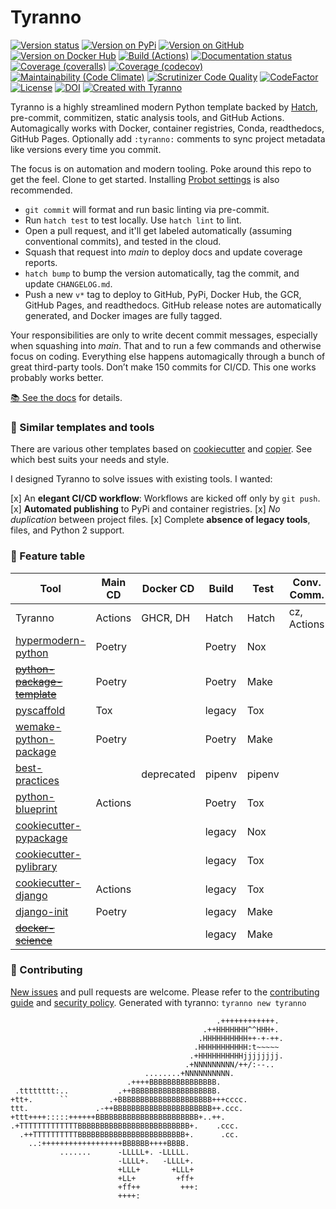 # Tyranno

[![Version status](https://img.shields.io/pypi/status/tyrannosaurus?label=Status)](https://pypi.org/project/tyrannosaurus)
[![Version on PyPi](https://badgen.net/pypi/v/tyrannosaurus?label=PyPi)](https://pypi.org/project/tyrannosaurus)
[![Version on GitHub](https://badgen.net/github/release/dmyersturnbull/tyrannosaurus/stable?label=GitHub)](https://github.com/dmyersturnbull/tyrannosaurus/releases)
[![Version on Docker Hub](https://img.shields.io/docker/v/dmyersturnbull/tyrannosaurus?color=green&label=Docker%20Hub)](https://hub.docker.com/repository/docker/dmyersturnbull/tyrannosaurus)
[![Build (Actions)](https://img.shields.io/github/actions/workflow/status/dmyersturnbull/tyrannosaurus/push.yaml?branch=main&label=Tests)](https://github.com/dmyersturnbull/tyrannosaurus/actions)
[![Documentation status](https://readthedocs.org/projects/tyrannosaurus/badge)](https://tyrannosaurus.readthedocs.io/en/stable/)
[![Coverage (coveralls)](https://badgen.net/coveralls/c/github/dmyersturnbull/tyrannosaurus?label=Coveralls)](https://coveralls.io/github/dmyersturnbull/tyrannosaurus?branch=main)
[![Coverage (codecov)](https://badgen.net/codecov/c/github/dmyersturnbull/tyrannosaurus?label=CodeCov)](https://codecov.io/gh/dmyersturnbull/tyrannosaurus)
[![Maintainability (Code Climate)](https://badgen.net/codeclimate/maintainability/dmyersturnbull/tyrannosaurus)](https://codeclimate.com/github/dmyersturnbull/tyrannosaurus/maintainability)
[![Scrutinizer Code Quality](https://scrutinizer-ci.com/g/dmyersturnbull/tyrannosaurus/badges/quality-score.png?b=main)](https://scrutinizer-ci.com/g/dmyersturnbull/tyrannosaurus/?branch=main)
[![CodeFactor](https://www.codefactor.io/repository/github/dmyersturnbull/tyrannosaurus/badge)](https://www.codefactor.io/repository/github/dmyersturnbull/tyrannosaurus)
[![License](https://badgen.net/pypi/license/tyrannosaurus?label=License)](https://opensource.org/licenses/Apache-2.0)
[![DOI](https://zenodo.org/badge/DOI/10.5281/zenodo.4485186.svg)](https://doi.org/10.5281/zenodo.4485186)
[![Created with Tyranno](https://img.shields.io/badge/Created_with-Tyranno-0000ff.svg)](https://github.com/dmyersturnbull/tyrannosaurus)

Tyranno is a highly streamlined modern Python template
backed by [Hatch](https://hatch.pypa.io/), pre-commit, commitizen, static analysis tools, and GitHub Actions.
Automagically works with Docker, container registries, Conda, readthedocs, GitHub Pages.
Optionally add `:tyranno:` comments to sync project metadata like versions every time you commit.

The focus is on automation and modern tooling. Poke around this repo to get the feel.
Clone to get started. Installing [Probot settings](https://github.com/probot/settings) is also recommended.

- `git commit` will format and run basic linting via pre-commit.
- Run `hatch test` to test locally. Use `hatch lint` to lint.
- Open a pull request, and it'll get labeled automatically (assuming conventional commits),
  and tested in the cloud.
- Squash that request into _main_ to deploy docs and update coverage reports.
- `hatch bump` to bump the version automatically, tag the commit, and update `CHANGELOG.md`.
- Push a new `v*` tag to deploy to GitHub, PyPi, Docker Hub, the GCR, GitHub Pages, and readthedocs.
  GitHub release notes are automatically generated, and Docker images are fully tagged.

Your responsibilities are only to write decent commit messages, especially when squashing into _main_.
That and to run a few commands and otherwise focus on coding.
Everything else happens automagically through a bunch of great third-party tools.
Don’t make 150 commits for CI/CD. This one works probably works better.

[📚 See the docs](https://readthedocs.org/projects/tyranno) for details.

### 🎯 Similar templates and tools

There are various other templates based on [cookiecutter](https://github.com/cookiecutter/cookiecutter)
and [copier](https://github.com/copier-org/copier). See which best suits your needs and style.

I designed Tyranno to solve issues with existing tools.
I wanted:

[x] An **elegant CI/CD workflow**: Workflows are kicked off only by `git push`.
[x] **Automated publishing** to PyPi and container registries.
[x] _No duplication_ between project files.
[x] Complete **absence of legacy tools**, files, and Python 2 support.

### 🏁 Feature table

| Tool                                                                                | Main CD | Docker CD  | Build  | Test   | Conv. Comm. | Lint   | any-OS | Sync |
| ----------------------------------------------------------------------------------- | ------- | ---------- | ------ | ------ | ----------- | ------ | ------ | ---- |
| Tyranno                                                                             | Actions | GHCR, DH   | Hatch  | Hatch  | cz, Actions | Ruff   | y      | y    |
| [hypermodern-python](https://github.com/cjolowicz/cookiecutter-hypermodern-python)  | Poetry  |            | Poetry | Nox    |             | misc.  | y      |      |
| ~~[python-package-template](https://github.com/TezRomacH/python-package-template)~~ | Poetry  |            | Poetry | Make   |             | Flake8 |        |      |
| [pyscaffold](https://github.com/pyscaffold/pyscaffold)                              | Tox     |            | legacy | Tox    |             | Flake8 | y      |      |
| [wemake-python-package](https://github.com/wemake-services/wemake-python-package)   | Poetry  |            | Poetry | Make   |             | Flake  |        |      |
| [best-practices](https://github.com/sourcery-ai/python-best-practices-cookiecutter) |         | deprecated | pipenv | pipenv |             | Flake8 | y      |      |
| [python-blueprint](https://github.com/johnthagen/python-blueprint)                  | Actions |            | Poetry | Tox    |             | Ruff   | y      |      |
| [cookiecutter-pypackage](https://github.com/audreyfeldroy/cookiecutter-pypackage)   |         |            | legacy | Nox    |             | Flake8 |        |      |
| [cookiecutter-pylibrary](https://github.com/ionelmc/cookiecutter-pylibrary)         |         |            | legacy | Tox    |             | Ruff   | y      |      |
| [cookiecutter-django](https://github.com/pydanny/cookiecutter-django)               | Actions |            | legacy | Tox    |             | Flake8 | y      |      |
| [django-init](https://github.com/Fueled/django-init)                                | Poetry  |            | legacy | Make   |             | Flake8 | y      |      |
| ~~[docker-science](https://github.com/docker-science/cookiecutter-docker-science)~~ |         |            | legacy | Make   |             |        |        |      |

### 🍁 Contributing

[New issues](https://github.com/dmyersturnbull/tyranno/issues) and pull requests are welcome.
Please refer to the [contributing guide](https://github.com/dmyersturnbull/tyranno/blob/master/CONTRIBUTING.md)
and [security policy](https://github.com/dmyersturnbull/tyranno/blob/main/SECURITY.md).
Generated with tyranno: `tyranno new tyranno`

```text
                                              .++++++++++++.
                                           .++HHHHHHH^^HHH+.
                                          .HHHHHHHHHH++-+-++.
                                         .HHHHHHHHHHH:t~~~~~
                                        .+HHHHHHHHHHjjjjjjjj.
                                       .+NNNNNNNNN/++/:--..
                              ........+NNNNNNNNNN.
                          .++++BBBBBBBBBBBBBBB.
 .tttttttt:..           .++BBBBBBBBBBBBBBBBBBB.
+tt+.      ``         .+BBBBBBBBBBBBBBBBBBBBB+++cccc.
ttt.               .-++BBBBBBBBBBBBBBBBBBBBBB++.ccc.
+ttt++++:::::++++++BBBBBBBBBBBBBBBBBBBBBBB+..++.
.+TTTTTTTTTTTTTBBBBBBBBBBBBBBBBBBBBBBBBB+.    .ccc.
  .++TTTTTTTTTTBBBBBBBBBBBBBBBBBBBBBBBB+.      .cc.
    ..:++++++++++++++++++BBBBBB++++BBBB.
           .......      -LLLLL+. -LLLLL.
                        -LLLL+.   -LLLL+.
                        +LLL+       +LLL+
                        +LL+         +ff+
                        +ff++         +++:
                        ++++:
```
